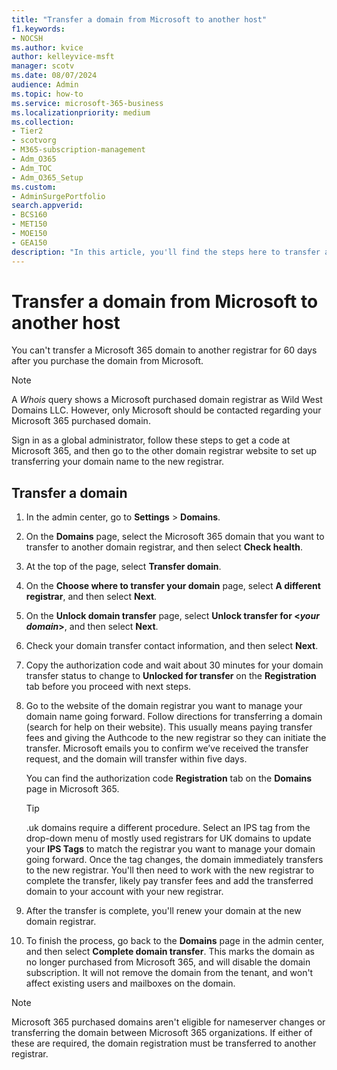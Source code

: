 ```yaml
---
title: "Transfer a domain from Microsoft to another host"
f1.keywords:
- NOCSH
ms.author: kvice
author: kelleyvice-msft
manager: scotv
ms.date: 08/07/2024
audience: Admin
ms.topic: how-to
ms.service: microsoft-365-business
ms.localizationpriority: medium
ms.collection:
- Tier2
- scotvorg 
- M365-subscription-management
- Adm_O365
- Adm_TOC
- Adm_O365_Setup
ms.custom: 
- AdminSurgePortfolio
search.appverid:
- BCS160
- MET150
- MOE150
- GEA150
description: "In this article, you'll find the steps here to transfer a domain from Microsoft to another registrar. "
---
```


# Transfer a domain from Microsoft to another host

You can't transfer a Microsoft 365 domain to another registrar for 60 days after you purchase the domain from Microsoft.

> [!NOTE]
> A _Whois_ query shows a Microsoft purchased domain registrar as Wild West Domains LLC. However, only Microsoft should be contacted regarding your Microsoft 365 purchased domain.

Sign in as a global administrator, follow these steps to get a code at Microsoft 365, and then go to the other domain registrar website to set up transferring your domain name to the new registrar.

## Transfer a domain

1. In the admin center, go to **Settings** \> **Domains**.

2. On the **Domains** page, select the Microsoft 365 domain that you want to transfer to another domain registrar, and then select **Check health**.

3. At the top of the page, select **Transfer domain**.

4. On the **Choose where to transfer your domain** page, select **A different registrar**, and then select **Next**.

5. On the **Unlock domain transfer** page, select **Unlock transfer for <_your domain_>**, and then select **Next**.

6. Check your domain transfer contact information, and then select **Next**.

7. Copy the authorization code and wait about 30 minutes for your domain transfer status to change to **Unlocked for transfer** on the **Registration** tab before you proceed with next steps.

8. Go to the website of the domain registrar you want to manage your domain name going forward. Follow directions for transferring a domain (search for help on their website). This usually means paying transfer fees and giving the Authcode to the new registrar so they can initiate the transfer. Microsoft emails you to confirm we’ve received the transfer request, and the domain will transfer within five days.

    You can find the authorization code **Registration** tab on the **Domains** page in Microsoft 365.

    > [!TIP]
    > .uk domains require a different procedure. Select an IPS tag from the drop-down menu of mostly used registrars for UK domains to update your **IPS Tags** to match the registrar you want to manage your domain going forward. Once the tag changes, the domain immediately transfers to the new registrar. You'll then need to work with the new registrar to complete the transfer, likely pay transfer fees and add the transferred domain to your account with your new registrar.

9. After the transfer is complete, you'll renew your domain at the new domain registrar.

10. To finish the process, go back to the **Domains** page in the admin center, and then select **Complete domain transfer**. This marks the domain as no longer purchased from Microsoft 365, and will disable the domain subscription. It will not remove the domain from the tenant, and won't affect existing users and mailboxes on the domain.

> [!NOTE]
> Microsoft 365 purchased domains aren't eligible for nameserver changes or transferring the domain between Microsoft 365 organizations. If either of these are required, the domain registration must be transferred to another registrar.
